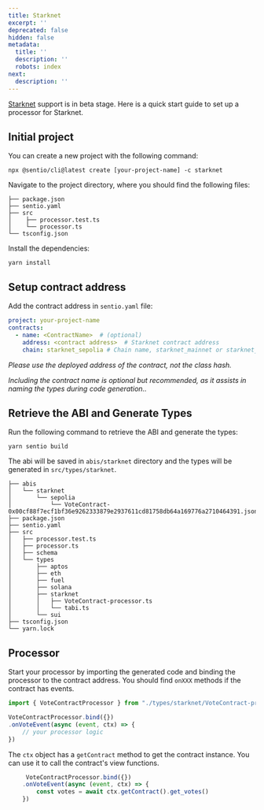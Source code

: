 ```yaml
---
title: Starknet
excerpt: ''
deprecated: false
hidden: false
metadata:
  title: ''
  description: ''
  robots: index
next:
  description: ''
---
```

[Starknet](https://www.starknet.io/) support is in beta stage. Here is a quick start guide to set up a processor for Starknet.

## Initial project

You can create a new project with the following command:

```shell
npx @sentio/cli@latest create [your-project-name] -c starknet
```

Navigate to the project directory, where you should find the following files:

```shell
├── package.json
├── sentio.yaml
├── src
│    ├── processor.test.ts
│    └── processor.ts
└── tsconfig.json
```

Install the dependencies:

```shell
yarn install
```

## Setup contract address

Add the contract address in `sentio.yaml` file:

```yaml
project: your-project-name
contracts:
  - name: <ContractName>  # (optional)
    address: <contract address>  # Starknet contract address
    chain: starknet_sepolia # Chain name, starknet_mainnet or starknet_sepolia
```

*Please use the deployed address of the contract, not the class hash.*

*Including the contract name is optional but recommended, as it assists in naming the types during code generation..*

## Retrieve the ABI and Generate Types

Run the following command to retrieve the ABI and generate the types:

```shell
yarn sentio build
```

The abi will be saved in `abis/starknet` directory and the types will be generated in `src/types/starknet`.

```
├── abis
│	└── starknet
│	    └── sepolia
│	        └── VoteContract-0x00cf88f7ecf1bf36e9262333879e2937611cd81758db64a169776a2710464391.json
├── package.json
├── sentio.yaml
├── src
│	├── processor.test.ts
│	├── processor.ts
│	├── schema
│	└── types
│	    ├── aptos
│	    ├── eth
│	    ├── fuel
│	    ├── solana
│	    ├── starknet
│	    │	├── VoteContract-processor.ts
│	    │	└── tabi.ts
│	    └── sui
├── tsconfig.json
└── yarn.lock
```

## Processor

Start your processor by importing the generated code and binding the processor to the contract address. You should find `onXXX` methods if the contract has events.

```typescript
import { VoteContractProcessor } from "./types/starknet/VoteContract-processor.js"

VoteContractProcessor.bind({})
.onVoteEvent(async (event, ctx) => {
    // your processor logic
})
```

The `ctx` object has a `getContract` method to get the contract instance. You can use it to call the contract's view functions.

```typescript
     VoteContractProcessor.bind({})
    .onVoteEvent(async (event, ctx) => {
        const votes = await ctx.getContract().get_votes()
    })
```
